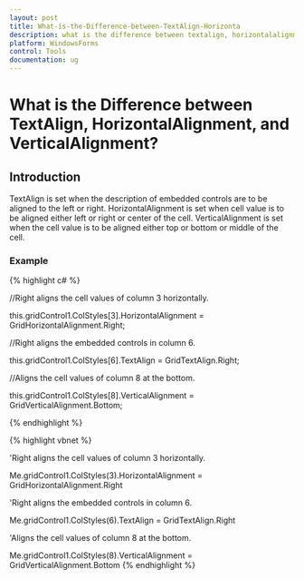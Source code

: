 ```yaml
---
layout: post
title: What-is-the-Difference-between-TextAlign-Horizonta
description: what is the difference between textalign, horizontalalignment, and verticalalignment?
platform: WindowsForms
control: Tools
documentation: ug
---
```


# What is the Difference between TextAlign, HorizontalAlignment, and VerticalAlignment?

## Introduction

TextAlign is set when the description of embedded controls are to be aligned to the left or right. HorizontalAlignment is set when cell value is to be aligned either left or right or center of the cell. VerticalAlignment is set when the cell value is to be aligned either top or bottom or middle of the cell.

### Example

{% highlight c# %}



//Right aligns the cell values of column 3 horizontally.

this.gridControl1.ColStyles[3].HorizontalAlignment = GridHorizontalAlignment.Right;



//Right aligns the embedded controls in column 6. 

this.gridControl1.ColStyles[6].TextAlign = GridTextAlign.Right;



//Aligns the cell values of column 8 at the bottom. 

this.gridControl1.ColStyles[8].VerticalAlignment = GridVerticalAlignment.Bottom;

{% endhighlight  %}

{% highlight vbnet %}



'Right aligns the cell values of column 3 horizontally.

Me.gridControl1.ColStyles(3).HorizontalAlignment = GridHorizontalAlignment.Right



'Right aligns the embedded controls in column 6.

Me.gridControl1.ColStyles(6).TextAlign = GridTextAlign.Right



'Aligns the cell values of column 8 at the bottom. 

Me.gridControl1.ColStyles(8).VerticalAlignment = GridVerticalAlignment.Bottom
{% endhighlight  %}


